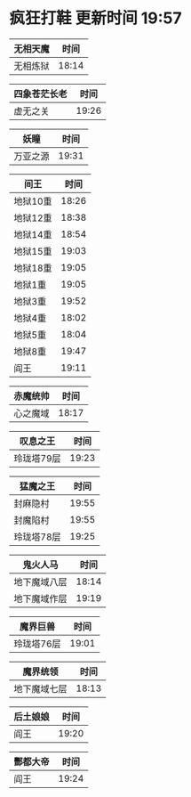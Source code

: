 # 疯狂打鞋 更新时间 19:57

| 无相天魔   | 时间    |
|--------|-------|
| 无相炼狱 | 18:14 |

| 四象苍茫长老   | 时间    |
|--------|-------|
| 虚无之关 | 19:26 |

| 妖瞳   | 时间    |
|--------|-------|
| 万亚之源 | 19:31 |

| 间王   | 时间    |
|--------|-------|
| 地狱10重 | 18:26 |
| 地狱12重 | 18:38 |
| 地狱14重 | 18:54 |
| 地狱15重 | 19:03 |
| 地狱18重 | 19:05 |
| 地狱1重 | 19:05 |
| 地狱3重 | 19:52 |
| 地狱4重 | 18:02 |
| 地狱5重 | 18:04 |
| 地狱8重 | 19:47 |
| 阎王 | 19:11 |

| 赤魔统帅   | 时间    |
|--------|-------|
| 心之魔域 | 18:17 |

| 叹息之王   | 时间    |
|--------|-------|
| 玲珑塔79层 | 19:23 |

| 猛魔之王   | 时间    |
|--------|-------|
| 封麻隐村 | 19:55 |
| 封魔陷村 | 19:55 |
| 玲珑塔78层 | 19:25 |

| 鬼火人马   | 时间    |
|--------|-------|
| 地下魔域八层 | 18:14 |
| 地下魔域作层 | 19:19 |

| 魔界巨兽   | 时间    |
|--------|-------|
| 玲珑塔76层 | 19:01 |

| 魔界统领   | 时间    |
|--------|-------|
| 地下魔域七层 | 18:13 |

| 后土娘娘   | 时间    |
|--------|-------|
| 阎王 | 19:20 |

| 酆都大帝   | 时间    |
|--------|-------|
| 阎王 | 19:24 |